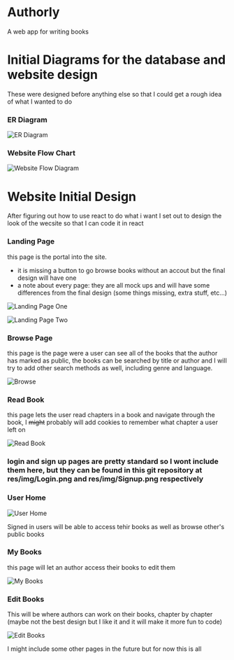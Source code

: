 # Authorly

A web app for writing books

# Initial Diagrams for the database and website design

These were designed before anything else so that I could get a rough idea of what I wanted to do

### ER Diagram

![ER Diagram](/res/img/ER.png)


### Website Flow Chart

![Website Flow Diagram](https://github.com/KarlWinkler/Authorly/blob/828aba12a4f7cb47ddbd2277c48301765393753c/res/img/Web%20Flow.png)

# Website Initial Design

After figuring out how to use react to do what i want I set out to design the look of the wecsite so that I can code it in react

### Landing Page

this page is the portal into the site. 

- it is missing a button to go browse books without an accout but the final design will have one
- a note about every page: they are all mock ups and will have some differences from the final design (some things missing, extra stuff, etc...)


![Landing Page One](https://github.com/KarlWinkler/Authorly/blob/26acf1c4120a0c28ac39faf7df795f20c3bfa58f/res/img/Landing%20Page%201.png)

![Landing Page Two](https://github.com/KarlWinkler/Authorly/blob/26acf1c4120a0c28ac39faf7df795f20c3bfa58f/res/img/Landing%20Page%202.png)

### Browse Page

this page is the page were a user can see all of the books that the author has marked as public, the books can be searched by title or author and I will try to add other search methods as well, including genre and language.

![Browse](res/img/Browse.png)

### Read Book

this page lets the user read chapters in a book and navigate through the book, I ~~might~~ probably will add cookies to remember what chapter a user left on

![Read Book](https://github.com/KarlWinkler/Authorly/blob/a1182ecf81d48ff48359b90af731c80145afddce/res/img/Read%20Book.png)

### login and sign up pages are pretty standard so I wont include them here, but they can be found in this git repository at res/img/Login.png and res/img/Signup.png respectively

### User Home

![User Home](https://github.com/KarlWinkler/Authorly/blob/a1182ecf81d48ff48359b90af731c80145afddce/res/img/User%20Home.png)

Signed in users will be able to access tehir books as well as browse other's public books

### My Books

this page will let an author access their books to edit them

![My Books](https://github.com/KarlWinkler/Authorly/blob/a1182ecf81d48ff48359b90af731c80145afddce/res/img/My%20Books.png)

### Edit Books

This will be where authors can work on their books, chapter by chapter (maybe not the best design but I like it and it will make it more fun to code)

![Edit Books](https://github.com/KarlWinkler/Authorly/blob/a1182ecf81d48ff48359b90af731c80145afddce/res/img/Edit%20Book.png)

I might include some other pages in the future but for now this is all

